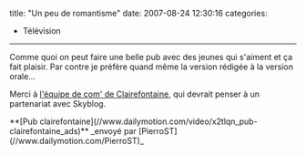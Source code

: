 title: "Un peu de romantisme"
date: 2007-08-24 12:30:16
categories:
  - Télévision
---

Comme quoi on peut faire une belle pub avec des jeunes qui s'aiment et ça fait plaisir. Par contre je préfère quand même la version rédigée à la version orale&#8230;

<!-- more -->

Merci à [l'équipe de com' de Clairefontaine](//www.clairefontaine.com/communication/actualites-evenements/), qui devrait penser à un partenariat avec Skyblog.

<div>
**[Pub clairefontaine](//www.dailymotion.com/video/x2tlqn_pub-clairefontaine_ads)**
_envoyé par [PierroST](//www.dailymotion.com/PierroST)_</div>